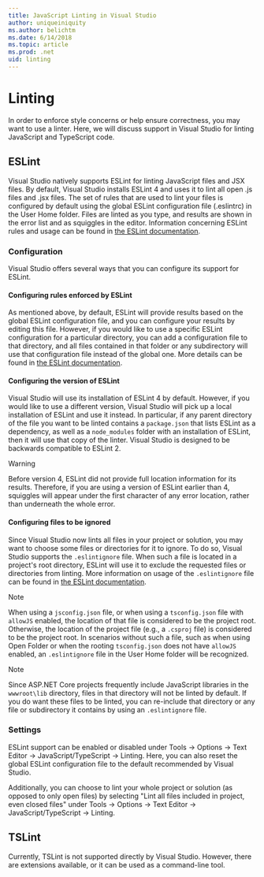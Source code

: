 ```yaml
---
title: JavaScript Linting in Visual Studio
author: uniqueiniquity
ms.author: belichtm
ms.date: 6/14/2018
ms.topic: article
ms.prod: .net
uid: linting
---
```

# Linting

In order to enforce style concerns or help ensure correctness, you may want to use a linter. Here, we will discuss support in Visual Studio for linting JavaScript and TypeScript code.

## ESLint

Visual Studio natively supports ESLint for linting JavaScript files and JSX files. By default, Visual Studio installs ESLint 4 and uses it to lint all open .js files and .jsx files. The set of rules that are used to lint your files is configured by default using the global ESLint configuration file (.eslintrc) in the User Home folder. Files are linted as you type, and results are shown in the error list and as squiggles in the editor. Information concerning ESLint rules and usage can be found in [the ESLint documentation](https://eslint.org/docs/user-guide/configuring).

### Configuration

Visual Studio offers several ways that you can configure its support for ESLint.

#### Configuring rules enforced by ESLint

As mentioned above, by default, ESLint will provide results based on the global ESLint configuration file, and you can configure your results by editing this file. However, if you would like to use a specific ESLint configuration for a particular directory, you can add a configuration file to that directory, and all files contained in that folder or any subdirectory will use that configuration file instead of the global one. More details can be found in [the ESLint documentation](https://eslint.org/docs/user-guide/configuring#using-configuration-files).

#### Configuring the version of ESLint

Visual Studio will use its installation of ESLint 4 by default. However, if you would like to use a different version, Visual Studio will pick up a local installation of ESLint and use it instead. In particular, if any parent directory of the file you want to be linted contains a `package.json` that lists ESLint as a dependency, as well as a `node_modules` folder with an installation of ESLint, then it will use that copy of the linter. Visual Studio is designed to be backwards compatible to ESLint 2.

> [!WARNING]
> Before version 4, ESLint did not provide full location information for its results. Therefore, if you are using a version of ESLint earlier than 4, squiggles will appear under the first character of any error location, rather than underneath the whole error.

#### Configuring files to be ignored

Since Visual Studio now lints all files in your project or solution, you may want to choose some files or directories for it to ignore. To do so, Visual Studio supports the `.eslintignore` file. When such a file is located in a project's root directory, ESLint will use it to exclude the requested files or directories from linting. More information on usage of the `.eslintignore` file can be found in [the ESLint documentation](https://eslint.org/docs/user-guide/configuring#ignoring-files-and-directories).

> [!NOTE]
> When using a `jsconfig.json` file, or when using a `tsconfig.json` file with `allowJS` enabled, the location of that file is considered to be the project root. Otherwise, the location of the project file (e.g., a `.csproj` file) is considered to be the project root. In scenarios without such a file, such as when using Open Folder or when the rooting `tsconfig.json` does not have `allowJS` enabled, an `.eslintignore` file in the User Home folder will be recognized.

> [!NOTE]
> Since ASP.NET Core projects frequently include JavaScript libraries in the `wwwroot\lib` directory, files in that directory will not be linted by default. If you do want these files to be linted, you can re-include that directory or any file or subdirectory it contains by using an `.eslintignore` file.

### Settings
ESLint support can be enabled or disabled under Tools -> Options -> Text Editor -> JavaScript/TypeScript -> Linting. Here, you can also reset the global ESLint configuration file to the default recommended by Visual Studio.

Additionally, you can choose to lint your whole project or solution (as opposed to only open files) by selecting "Lint all files included in project, even closed files" under Tools -> Options -> Text Editor -> JavaScript/TypeScript -> Linting.

## TSLint
Currently, TSLint is not supported directly by Visual Studio. However, there are extensions available, or it can be used as a command-line tool.